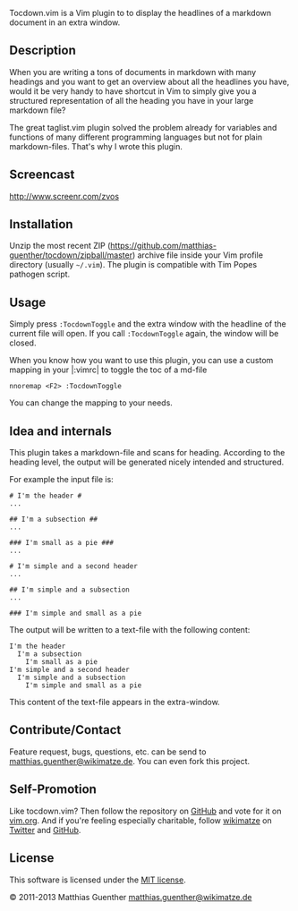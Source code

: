 Tocdown.vim is a Vim plugin to to display the headlines of a markdown document in an extra window.

## Description

When you are writing a tons of documents in markdown with many headings and you want to get an overview about all the
headlines you have, would it be very handy to have shortcut in Vim to simply give you a structured representation of all
the heading you have in your large markdown file?

The great taglist.vim plugin solved the problem already for variables and functions of many
different programming languages but not for plain markdown-files. That's why I wrote this plugin.


## Screencast

http://www.screenr.com/zvos


## Installation

Unzip the most recent ZIP (https://github.com/matthias-guenther/tocdown/zipball/master) archive file inside your Vim
profile directory (usually  `~/.vim`). The plugin is compatible with Tim Popes pathogen script.


## Usage

Simply press `:TocdownToggle` and the extra window with the headline of the current file will open.  If you call
`:TocdownToggle` again, the window will be closed.

When you know how you want to use this plugin, you can use a custom mapping in your |:vimrc| to toggle the toc of a
md-file


    nnoremap <F2> :TocdownToggle


You can change the mapping to your needs.


## Idea and internals

This plugin takes a markdown-file and scans for heading. According to the heading level, the output
will be generated nicely intended and structured.


For example the input file is:

    # I'm the header #
    ...

    ## I'm a subsection ##
    ...

    ### I'm small as a pie ###
    ...

    # I'm simple and a second header
    ...

    ## I'm simple and a subsection
    ...

    ### I'm simple and small as a pie


The output will be written to a text-file with the following content:


    I'm the header
      I'm a subsection
        I'm small as a pie
    I'm simple and a second header
      I'm simple and a subsection
        I'm simple and small as a pie


This content of the text-file appears in the extra-window.


## Contribute/Contact

Feature request, bugs, questions, etc. can be send to <matthias.guenther@wikimatze.de>. You can even
fork this project.


## Self-Promotion

Like tocdown.vim? Then follow the repository on [GitHub][github] and vote for it on [vim.org][vim.org]. And if you're
feeling especially charitable, follow [wikimatze][wikimatze] on [Twitter][wikimatze-twitter] and
[GitHub][wikimatze-github].


## License

This software is licensed under the [MIT license][mit].

© 2011-2013 Matthias Guenther <matthias.guenther@wikimatze.de>

[wikimatze]: http://wikimatze.de
[wikimatze-twitter]: https://twitter.com/wikimatze
[wikimatze-github]: https://github.com/matthias-guenther
[github]: https://github.com/matthias-guenther/tocdown
[vim.org]: http://www.vim.org/scripts/script.php?script_id=3856
[mit]: http://en.wikipedia.org/wiki/MIT_License
